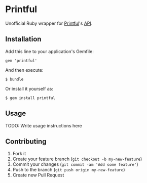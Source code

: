 # Printful

Unofficial Ruby wrapper for [Printful](https://www.theprintful.com/)'s [API](https://www.theprintful.com/api).

## Installation

Add this line to your application's Gemfile:

    gem 'printful'

And then execute:

    $ bundle

Or install it yourself as:

    $ gem install printful

## Usage

TODO: Write usage instructions here

## Contributing

1. Fork it
2. Create your feature branch (`git checkout -b my-new-feature`)
3. Commit your changes (`git commit -am 'Add some feature'`)
4. Push to the branch (`git push origin my-new-feature`)
5. Create new Pull Request

